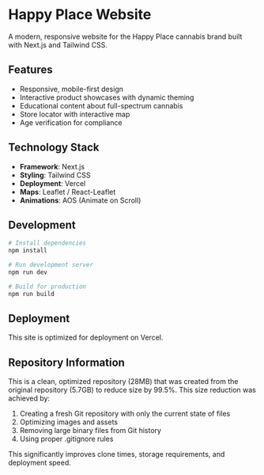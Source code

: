 # Happy Place Website

A modern, responsive website for the Happy Place cannabis brand built with Next.js and Tailwind CSS.

## Features

- Responsive, mobile-first design
- Interactive product showcases with dynamic theming
- Educational content about full-spectrum cannabis
- Store locator with interactive map
- Age verification for compliance

## Technology Stack

- **Framework**: Next.js
- **Styling**: Tailwind CSS
- **Deployment**: Vercel
- **Maps**: Leaflet / React-Leaflet
- **Animations**: AOS (Animate on Scroll)

## Development

```bash
# Install dependencies
npm install

# Run development server
npm run dev

# Build for production
npm run build
```

## Deployment

This site is optimized for deployment on Vercel.

## Repository Information

This is a clean, optimized repository (28MB) that was created from the original repository (5.7GB) to reduce size by 99.5%. This size reduction was achieved by:

1. Creating a fresh Git repository with only the current state of files
2. Optimizing images and assets
3. Removing large binary files from Git history
4. Using proper .gitignore rules

This significantly improves clone times, storage requirements, and deployment speed.